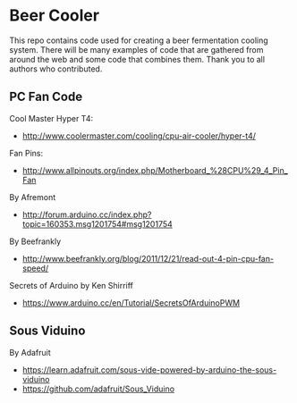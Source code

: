 Beer Cooler
===

This repo contains code used for creating a beer fermentation cooling system.
There will be many examples of code that are gathered from around the web and
some code that combines them.  Thank you to all authors who contributed.


PC Fan Code
---

Cool Master Hyper T4:

- http://www.coolermaster.com/cooling/cpu-air-cooler/hyper-t4/

Fan Pins:

- http://www.allpinouts.org/index.php/Motherboard_%28CPU%29_4_Pin_Fan

By Afremont

- http://forum.arduino.cc/index.php?topic=160353.msg1201754#msg1201754

By Beefrankly

- http://www.beefrankly.org/blog/2011/12/21/read-out-4-pin-cpu-fan-speed/

Secrets of Arduino by Ken Shirriff

- https://www.arduino.cc/en/Tutorial/SecretsOfArduinoPWM

Sous Viduino
---

By Adafruit

- https://learn.adafruit.com/sous-vide-powered-by-arduino-the-sous-viduino
- https://github.com/adafruit/Sous_Viduino
